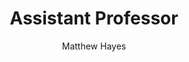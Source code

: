 ---
layout: post
title: Assistant Professor
author: Matthew Hayes
school: Xavier University of Louisiana, Physics and Computer Sciences
project-type: TestElement
image: "mhayes.jpg"
categories: project-investigator
email: 
phone: 
zip: 70125
city: New Orleans
state: Louisiana
link: https://www.xula.edu/directory//people/matthew-hayes.html
---